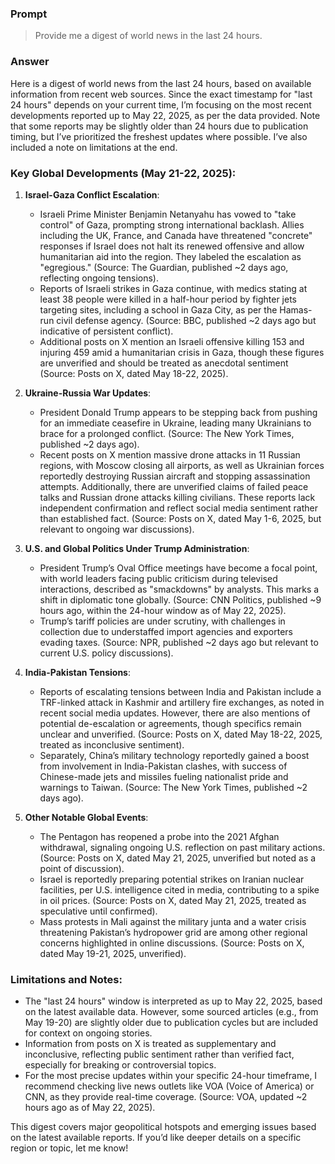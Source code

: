 ### Prompt

> Provide me a digest of world news in the last 24 hours.

### Answer


Here is a digest of world news from the last 24 hours, based on available information from recent web sources. Since the exact timestamp for "last 24 hours" depends on your current time, I’m focusing on the most recent developments reported up to May 22, 2025, as per the data provided. Note that some reports may be slightly older than 24 hours due to publication timing, but I’ve prioritized the freshest updates where possible. I’ve also included a note on limitations at the end.

### Key Global Developments (May 21-22, 2025):
1. **Israel-Gaza Conflict Escalation**:
   - Israeli Prime Minister Benjamin Netanyahu has vowed to "take control" of Gaza, prompting strong international backlash. Allies including the UK, France, and Canada have threatened "concrete" responses if Israel does not halt its renewed offensive and allow humanitarian aid into the region. They labeled the escalation as "egregious." (Source: The Guardian, published ~2 days ago, reflecting ongoing tensions).
   - Reports of Israeli strikes in Gaza continue, with medics stating at least 38 people were killed in a half-hour period by fighter jets targeting sites, including a school in Gaza City, as per the Hamas-run civil defense agency. (Source: BBC, published ~2 days ago but indicative of persistent conflict).
   - Additional posts on X mention an Israeli offensive killing 153 and injuring 459 amid a humanitarian crisis in Gaza, though these figures are unverified and should be treated as anecdotal sentiment (Source: Posts on X, dated May 18-22, 2025).

2. **Ukraine-Russia War Updates**:
   - President Donald Trump appears to be stepping back from pushing for an immediate ceasefire in Ukraine, leading many Ukrainians to brace for a prolonged conflict. (Source: The New York Times, published ~2 days ago).
   - Recent posts on X mention massive drone attacks in 11 Russian regions, with Moscow closing all airports, as well as Ukrainian forces reportedly destroying Russian aircraft and stopping assassination attempts. Additionally, there are unverified claims of failed peace talks and Russian drone attacks killing civilians. These reports lack independent confirmation and reflect social media sentiment rather than established fact. (Source: Posts on X, dated May 1-6, 2025, but relevant to ongoing war discussions).

3. **U.S. and Global Politics Under Trump Administration**:
   - President Trump’s Oval Office meetings have become a focal point, with world leaders facing public criticism during televised interactions, described as "smackdowns" by analysts. This marks a shift in diplomatic tone globally. (Source: CNN Politics, published ~9 hours ago, within the 24-hour window as of May 22, 2025).
   - Trump’s tariff policies are under scrutiny, with challenges in collection due to understaffed import agencies and exporters evading taxes. (Source: NPR, published ~2 days ago but relevant to current U.S. policy discussions).

4. **India-Pakistan Tensions**:
   - Reports of escalating tensions between India and Pakistan include a TRF-linked attack in Kashmir and artillery fire exchanges, as noted in recent social media updates. However, there are also mentions of potential de-escalation or agreements, though specifics remain unclear and unverified. (Source: Posts on X, dated May 18-22, 2025, treated as inconclusive sentiment).
   - Separately, China’s military technology reportedly gained a boost from involvement in India-Pakistan clashes, with success of Chinese-made jets and missiles fueling nationalist pride and warnings to Taiwan. (Source: The New York Times, published ~2 days ago).

5. **Other Notable Global Events**:
   - The Pentagon has reopened a probe into the 2021 Afghan withdrawal, signaling ongoing U.S. reflection on past military actions. (Source: Posts on X, dated May 21, 2025, unverified but noted as a point of discussion).
   - Israel is reportedly preparing potential strikes on Iranian nuclear facilities, per U.S. intelligence cited in media, contributing to a spike in oil prices. (Source: Posts on X, dated May 21, 2025, treated as speculative until confirmed).
   - Mass protests in Mali against the military junta and a water crisis threatening Pakistan’s hydropower grid are among other regional concerns highlighted in online discussions. (Source: Posts on X, dated May 19-21, 2025, unverified).

### Limitations and Notes:
- The "last 24 hours" window is interpreted as up to May 22, 2025, based on the latest available data. However, some sourced articles (e.g., from May 19-20) are slightly older due to publication cycles but are included for context on ongoing stories.
- Information from posts on X is treated as supplementary and inconclusive, reflecting public sentiment rather than verified fact, especially for breaking or controversial topics.
- For the most precise updates within your specific 24-hour timeframe, I recommend checking live news outlets like VOA (Voice of America) or CNN, as they provide real-time coverage. (Source: VOA, updated ~2 hours ago as of May 22, 2025).

This digest covers major geopolitical hotspots and emerging issues based on the latest available reports. If you’d like deeper details on a specific region or topic, let me know!